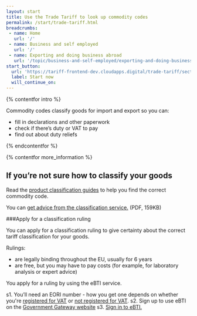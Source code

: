 ```yaml
---
layout: start
title: Use the Trade Tariff to look up commodity codes
permalink: /start/trade-tariff.html
breadcrumbs:
 - name: Home
   url: '/'
 - name: Business and self employed
   url: '/'
 - name: Exporting and doing business abroad
   url: '/topic/business-and-self-employed/exporting-and-doing-business-abroad.html'
start_button:
  url: 'https://tariff-frontend-dev.cloudapps.digital/trade-tariff/sections'
  label: Start now
  will_continue_on: 
---
```

{% contentfor intro %}

Commodity codes classify goods for import and export so you can:

* fill in declarations and other paperwork
* check if there’s duty or VAT to pay
* find out about duty reliefs

{% endcontentfor %}

{% contentfor more_information %}

## If you’re not sure how to classify your goods

Read the [product classification guides](https://www.gov.uk/government/collections/classification-of-goods) to help you find the correct commodity code.

You can [get advice from the classification service.](https://www.gov.uk/government/uploads/system/uploads/attachment_data/file/447050/CIP_27_Tariff_Classification_Change_of_Service_Delivery.pdf#page=3) (PDF, 159KB)

###Apply for a classification ruling

You can apply for a classification ruling to give certainty about the correct tariff classification for your goods.

Rulings:

- are legally binding throughout the EU, usually for 6 years
- are free, but you may have to pay costs (for example, for laboratory analysis or expert advice)

You apply for a ruling by using the eBTI service.

s1. You’ll need an EORI number - how you get one depends on whether you're [registered for VAT](https://online.hmrc.gov.uk/shortforms/form/EORIVAT) or [not registered for VAT](https://online.hmrc.gov.uk/shortforms/form/EORINonVATExport).
s2. Sign up to use eBTI on the [Government Gateway website](http://www.gateway.gov.uk/)
s3. [Sign in to eBTI.](https://secure.hmce.gov.uk/ecom/login/index.html)

